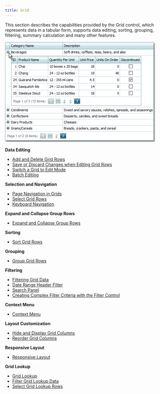 ```yaml
---
title: Grid
---
```

This section describes the capabilities provided by the Grid control, which represents data in a tabular form, supports data editing, sorting, grouping, filtering, summary calculation and many other features.

![cdMasterDetail_Result](../images/Img6625.png)

**Data Editing**
* [Add and Delete Grid Rows](../../interface-elements-for-web/articles/grid/data-editing/add-and-delete-grid-rows.md)
* [Save or Discard Changes when Editing Grid Rows](../../interface-elements-for-web/articles/grid/data-editing/save-or-discard-changes-when-editing-grid-rows.md)
* [Switch a Grid to Edit Mode](../../interface-elements-for-web/articles/grid/data-editing/switch-a-grid-to-edit-mode.md)
* [Batch Editing](../../interface-elements-for-web/articles/grid/data-editing/batch-editing.md)

**Selection and Navigation**
* [Page Navigation in Grids](../../interface-elements-for-web/articles/grid/selection-and-navigation/page-navigation-in-grids.md)
* [Select Grid Rows](../../interface-elements-for-web/articles/grid/selection-and-navigation/select-grid-rows.md)
* [Keyboard Navigation](../../interface-elements-for-web/articles/grid/selection-and-navigation/keyboard-navigation.md)

**Expand and Collapse Group Rows**
* [Expand and Collapse Group Rows](../../interface-elements-for-web/articles/grid/expand-and-collapse-group-rows/expand-and-collapse-group-rows.md)

**Sorting**
* [Sort Grid Rows](../../interface-elements-for-web/articles/grid/sorting/sort-grid-rows.md)

**Grouping**
* [Group Grid Rows](../../interface-elements-for-web/articles/grid/grouping/group-grid-rows.md)

**Filtering**
* [Filtering Grid Data](../../interface-elements-for-web/articles/grid/filtering/filtering-grid-data.md)
* [Date Range Header Filter](../../interface-elements-for-web/articles/grid/filtering/date-range-header-filter.md)
* [Search Panel](../../interface-elements-for-web/articles/grid/filtering/search-panel.md)
* [Creating Complex Filter Criteria with the Filter Control](../../interface-elements-for-web/articles/grid/filtering/creating-complex-filter-criteria-with-the-filter-control.md)

**Context Menu**
* [Context Menu](../../interface-elements-for-web/articles/grid/context-menu/context-menu.md)

**Layout Customization**
* [Hide and Display Grid Columns](../../interface-elements-for-web/articles/grid/layout-customization/hide-and-display-grid-columns.md)
* [Reorder Grid Columns](../../interface-elements-for-web/articles/grid/layout-customization/reorder-grid-columns.md)

**Responsive Layout**
* [Responsive Layout](../../interface-elements-for-web/articles/grid/responsive-layout/responsive-layout.md)

**Grid Lookup**
* [Grid Lookup](../../interface-elements-for-web/articles/grid/grid-lookup/grid-lookup.md)
* [Filter Grid Lookup Data](../../interface-elements-for-web/articles/grid/grid-lookup/filter-grid-lookup-data.md)
* [Select Grid Lookup Rows](../../interface-elements-for-web/articles/grid/grid-lookup/select-grid-lookup-rows.md)